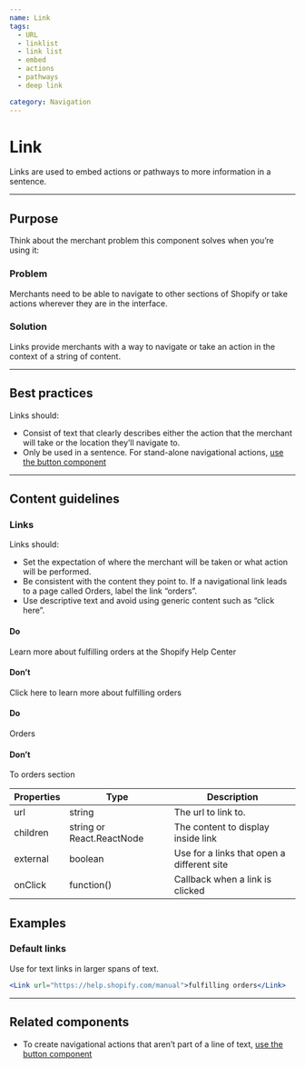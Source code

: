 ```yaml
---
name: Link
tags:
  - URL
  - linklist
  - link list
  - embed
  - actions
  - pathways
  - deep link

category: Navigation
---
```


# Link

Links are used to embed actions or pathways to more information in a sentence.

---

## Purpose

Think about the merchant problem this component solves when you’re using it:

### Problem

Merchants need to be able to navigate to other sections of Shopify or take actions wherever they are in the interface.

### Solution

Links provide merchants with a way to navigate or take an action in the context of a string of content.

---

## Best practices

Links should:

- Consist of text that clearly describes either the action that the merchant will take or the location they’ll navigate to.
- Only be used in a sentence. For stand-alone navigational actions, [use the button component](/components/actions/button)

---

## Content guidelines

### Links

Links should:

- Set the expectation of where the merchant will be taken or what action will be performed.
- Be consistent with the content they point to. If a navigational link leads to a page called Orders, label the link “orders”.
- Use descriptive text and avoid using generic content such as “click here”.

<!-- usageblock -->
#### Do
Learn more about <a>fulfilling orders</a> at the Shopify Help Center

#### Don’t
<a>Click here</a> to learn more about fulfilling orders
<!-- end -->

<!-- usagelist -->
#### Do
Orders

#### Don’t
To orders section
<!-- end -->

| Properties | Type | Description |
| ---------- | ---- | ----------- |
| url | string | The url to link to. |
| children | string or React.ReactNode | The content to display inside link |
| external | boolean | Use for a links that open a different site |
| onClick | function() | Callback when a link is clicked |

## Examples

###  Default links

Use for text links in larger spans of text.

```jsx
<Link url="https://help.shopify.com/manual">fulfilling orders</Link>
```

---

## Related components

* To create navigational actions that aren’t part of a line of text, [use the button component](/components/button)

